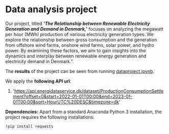 # Data analysis project

Our project, titled ***'The Relationship between Renewable Electricity Generation and Demand in Denmark,'*** focuses on analyzing the megawatt per hour (MWh) production of various electricity generation types. We explore the relationship between gross consumption and the generation from offshore wind farms, onshore wind farms, solar power, and hydro power. By examining these factors, we aim to gain insights into the dynamics and interplay between renewable energy generation and electricity demand in Denmark.".

The **results** of the project can be seen from running [dataproject.ipynb](dataproject.ipynb).

We apply the **following API url**:

1.  'https://api.energidataservice.dk/dataset/ProductionConsumptionSettlement?offset=0&start=2022-01-01T00:00&end=2023-01-01T00:00&sort=HourUTC%20DESC&timezone=dk'

**Dependencies:** Apart from a standard Anaconda Python 3 installation, the project requires the following installations:

``!pip install requests``
